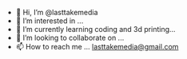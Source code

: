 - 👋 Hi, I’m @lasttakemedia
- 👀 I’m interested in ...
- 🌱 I’m currently learning coding and 3d printing...
- 💞️ I’m looking to collaborate on  ...
- 📫 How to reach me ... lasttakemedia@gmail.com



<!---
lasttakemedia/lasttakemedia is a ✨ special ✨ repository because its `README.md` (this file) appears on your GitHub profile.
You can click the Preview link to take a look at your changes.
--->
